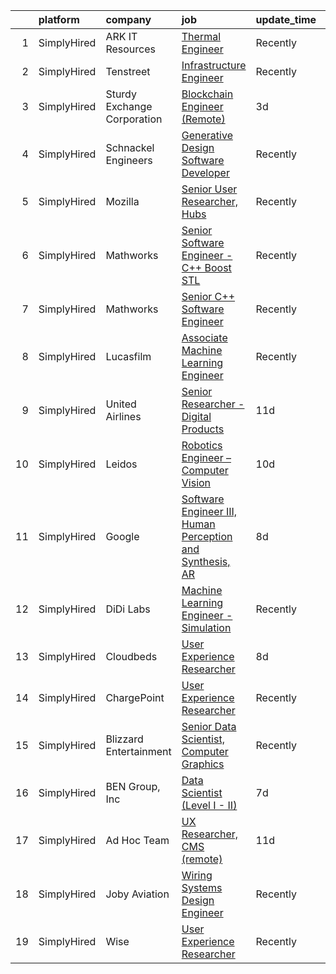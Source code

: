 

|    | platform    | company                     | job                                                                                                                                                                       | update_time   | location                |
|---:|:------------|:----------------------------|:--------------------------------------------------------------------------------------------------------------------------------------------------------------------------|:--------------|:------------------------|
|  1 | SimplyHired | ARK IT Resources            | [Thermal Engineer](https://www.simplyhired.com/job/heSHVCC08C-iW4qQwh2KWq86BbsOLRj986AUHRtazhdGSvDwU73fcQ?q=generative+engineer)                                          | Recently      | Menlo Park, CA          |
|  2 | SimplyHired | Tenstreet                   | [Infrastructure Engineer](https://www.simplyhired.com/job/39eqmgZ6mm3oDqCOFL3FrtFd6V1H1Qm0EqE_wdPnMigoX1aoyU78yQ?q=generative+engineer)                                   | Recently      | Tulsa, OK               |
|  3 | SimplyHired | Sturdy Exchange Corporation | [Blockchain Engineer (Remote)](https://www.simplyhired.com/job/7byOetdslpT5_NP71ED23PcAwoxVP8YklOgSYThG6dj5oxY-amV1vg?q=generative+engineer)                              | 3d            | Remote                  |
|  4 | SimplyHired | Schnackel Engineers         | [Generative Design Software Developer](https://www.simplyhired.com/job/KE0-EPFCtTp8eniWTTdVA6iqehRWfXqNBvdE0wHECgCONieSBqtj5A?q=generative+engineer)                      | Recently      | Omaha, NE               |
|  5 | SimplyHired | Mozilla                     | [Senior User Researcher, Hubs](https://www.simplyhired.com/job/6Aa8FQfsfGSrajreJ1ohP7KnHyXLfth7YBS2f-xRk4zVgMrIGA1wFg?q=generative+engineer)                              | Recently      | San Francisco, CA       |
|  6 | SimplyHired | Mathworks                   | [Senior Software Engineer - C++ Boost STL](https://www.simplyhired.com/job/V1kucpOsE3Tvo4eoS9um2K7yGKf97jaR2FypeSImETT5G7UKsclOsg?q=generative+engineer)                  | Recently      | Natick, MA              |
|  7 | SimplyHired | Mathworks                   | [Senior C++ Software Engineer](https://www.simplyhired.com/job/dwdXkE_8ssH1Zc0i2plZZdy24kyOQHJkNZ4que5g_8RpYUe97rqkAw?q=generative+engineer)                              | Recently      | Natick, MA              |
|  8 | SimplyHired | Lucasfilm                   | [Associate Machine Learning Engineer](https://www.simplyhired.com/job/NHCbzWRQ1XQtyychoSUQiroJNEZKRqDcszy7P2TGP2ughvn0n-RGgA?q=generative+engineer)                       | Recently      | San Francisco, CA       |
|  9 | SimplyHired | United Airlines             | [Senior Researcher - Digital Products](https://www.simplyhired.com/job/EQpaWyR_H-PbMyVLls-mEzWE9cmgu7zE5SvgPHUgK1-utzKHk5L2IQ?q=generative+engineer)                      | 11d           | Chicago, IL             |
| 10 | SimplyHired | Leidos                      | [Robotics Engineer – Computer Vision](https://www.simplyhired.com/job/G-IblG4JVUjPC7OZL7RvRyEZns9kH6ydCGmXo2aSLZJebcF3Z_a_dA?q=generative+engineer)                       | 10d           | Huntsville, AL          |
| 11 | SimplyHired | Google                      | [Software Engineer III, Human Perception and Synthesis, AR](https://www.simplyhired.com/job/4j1Tm1b0-QtRxbyTEQ7iG-tRxb2g_ZGbTt47RueDUR9esD7EzU4d2g?q=generative+engineer) | 8d            | San Francisco, CA       |
| 12 | SimplyHired | DiDi Labs                   | [Machine Learning Engineer - Simulation](https://www.simplyhired.com/job/0FIFJ4YUalf3s40eXZAFHstJJzH20E2rQROkdnoUTMS249LqvIcPrw?q=generative+engineer)                    | Recently      | Mountain View, CA       |
| 13 | SimplyHired | Cloudbeds                   | [User Experience Researcher](https://www.simplyhired.com/job/AxfDbt0_OokofdO5BbgTE94FQ8Vc04cyk-CRQP2L0ru7vgM0eYa_9A?q=generative+engineer)                                | 8d            | Boston, MA +9 locations |
| 14 | SimplyHired | ChargePoint                 | [User Experience Researcher](https://www.simplyhired.com/job/KrI0NvXOQJEgUcxXMlQ0-zB_iehegF7u4M6ipPj6879lzVfR5UQ-Pg?q=generative+engineer)                                | Recently      | Campbell, CA            |
| 15 | SimplyHired | Blizzard Entertainment      | [Senior Data Scientist, Computer Graphics](https://www.simplyhired.com/job/FiskW-Gz-FCAVeSnphMRdyWJsI2KrVP0qig6JTACI2hq1lHJkEOfoA?q=generative+engineer)                  | Recently      | Irvine, CA              |
| 16 | SimplyHired | BEN Group, Inc              | [Data Scientist (Level I - II)](https://www.simplyhired.com/job/tmv5vgoSXu7itrWFr56ue6HeBITKBmNb720Q6QKiPbJR5PrsGndg4g?q=generative+engineer)                             | 7d            | Provo, UT               |
| 17 | SimplyHired | Ad Hoc Team                 | [UX Researcher, CMS (remote)](https://www.simplyhired.com/job/SzmCvhvQuYdufF0SVnubW5D6CqoAUZ0Yn_iEPKPBXbFLxHknuPPv0g?q=generative+engineer)                               | 11d           | Davis, CA +25 locations |
| 18 | SimplyHired | Joby Aviation               | [Wiring Systems Design Engineer](https://www.simplyhired.com/job/ph-RtUeVS1j-cS9aYmgDjvNKis95V8_ZtjiX_OL6YJ83jhTvh2dCnQ?q=generative+engineer)                            | Recently      | Santa Cruz, CA          |
| 19 | SimplyHired | Wise                        | [User Experience Researcher](https://www.simplyhired.com/job/NOSL5NLMwhlM0IrUHYV82oFI4-MKMINaSR7Ih9lXx9MXOYVnb1Uvzw?q=generative+engineer)                                | Recently      | New York, NY            |